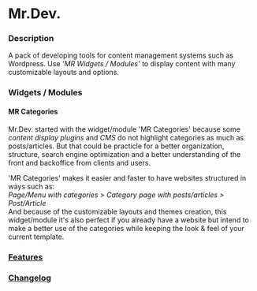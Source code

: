 # Mr.Dev.
### Description
A pack of developing tools for content management systems such as Wordpress. Use *'MR Widgets / Modules'* to display content with many customizable layouts and options.

### Widgets / Modules
#### MR Categories
Mr.Dev. started with the widget/module 'MR Categories' because some *content display plugins* and *CMS* do not highlight categories as much as posts/articles. But that could be practicle for a better organization, structure, search engine optimization and a better understanding of the front and backoffice from clients and users.

'MR Categories' makes it easier and faster to have websites structured in ways such as:\
*Page/Menu with categories > Category page with posts/articles > Post/Article*\
And because of the customizable layouts and themes creation, this widget/module it's also perfect if you already have a website but intend to make a better use of the categories while keeping the look & feel of your current template.


### [Features](https://marcosrego.com/en/web-en/mrplugins-features/)


### [Changelog](https://github.com/marcosrego-web/Mr.Dev./releases)
